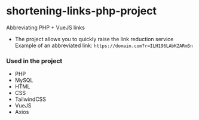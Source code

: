 # shortening-links-php-project
Abbreviating PHP + VueJS links

* The project allows you to quickly raise the link reduction service
Example of an abbreviated link: `https://domain.com?r=ILH196LAbKZARmSn`

### Used in the project
- PHP
- MySQL
- HTML
- CSS
- TailwindCSS
- VueJS
- Axios

